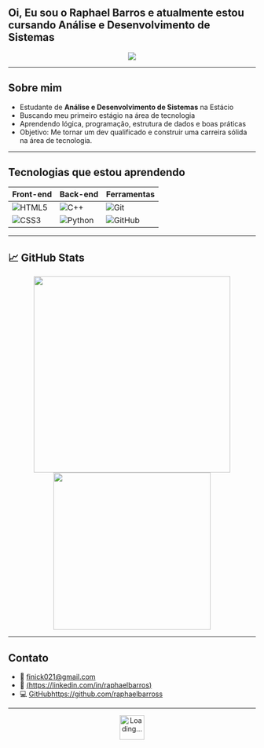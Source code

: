 ## Oi, Eu sou o **Raphael Barros** e atualmente estou cursando **Análise e Desenvolvimento de Sistemas** 









<!-- Banner ou imagem de boas-vindas -->
<p align="center">
  <img src="https://capsule-render.vercel.app/api?type=waving&color=dark&height=160&section=header&text=Raphael%20Barros&fontSize=40&fontAlign=50&fontColor=ffffff" />
</p>

<p align="center">
  
</p>

---

##  Sobre mim

- Estudante de **Análise e Desenvolvimento de Sistemas** na Estácio  
- Buscando meu primeiro estágio na área de tecnologia  
- Aprendendo lógica, programação, estrutura de dados e boas práticas  
-  Objetivo: Me tornar um dev qualificado e construir uma carreira sólida na área de tecnologia.
---

## Tecnologias que estou aprendendo

| Front-end | Back-end | Ferramentas |
|----------|----------|-------------|
| ![HTML5](https://img.shields.io/badge/HTML5-E34F26?logo=html5&logoColor=fff&style=flat) | ![C++](https://img.shields.io/badge/C++-00599C?logo=c%2B%2B&logoColor=fff&style=flat) | ![Git](https://img.shields.io/badge/Git-F05032?logo=git&logoColor=fff&style=flat) |
| ![CSS3](https://img.shields.io/badge/CSS3-1572B6?logo=css3&logoColor=fff&style=flat) | ![Python](https://img.shields.io/badge/Python-3776AB?logo=python&logoColor=fff&style=flat) | ![GitHub](https://img.shields.io/badge/GitHub-181717?logo=github&logoColor=fff&style=flat) |

---

## 📈 GitHub Stats

<p align="center">
  <img src="https://github-readme-stats.vercel.app/api?username=raphaelbarross&show_icons=true&theme=radical" width="400"/>
  <img src="https://github-readme-stats.vercel.app/api/top-langs/?username=raphaelbarross&layout=compact&theme=radical" width="320"/>
</p>

---

##  Contato  
- 📧 finick021@gmail.com  
- 🔗 [(https://linkedin.com/in/raphaelbarros)  ](https://www.linkedin.com/in/raphael-barross/)
- 💻 [GitHub](https://github.com/raphaelbarross)https://github.com/raphaelbarross

---

<p align="center">
  <img src="https://c.tenor.com/I6kN-6X7nhAAAAAj/loading-buffering.gif" alt="Loading..." width="50" />
</p>

<p align="center" style="font-family: 'Fira Code', monospace; font-size: 22px; font-weight: 500;">

</p>


